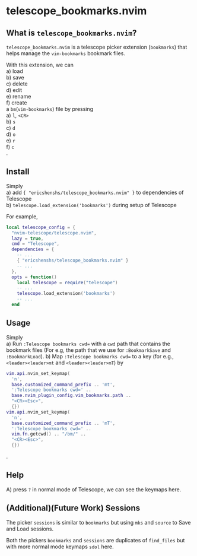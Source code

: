 # telescope_bookmarks.nvim

## What is `telescope_bookmarks.nvim`?

`telescope_bookmarks.nvim` is a telescope picker extension (`bookmarks`) that
helps manage the `vim-bookmarks` bookmark files.

With this extension, we can  
a) load  
b) save  
c) delete  
d) edit  
e) rename  
f) create  
a `bm`(`vim-bookmarks`) file by pressing  
a) `l`, `<CR>`  
b) `s`  
c) `d`  
d) `o`  
e) `r`  
f) `c`  
.

<!-- START doctoc -->
<!-- END doctoc -->

## Install

Simply  
a) add `{ "ericshenshs/telescope_bookmarks.nvim" }` to dependencies of Telescope  
b) `telescope.load_extension('bookmarks')` during setup of Telescope  

For example,
```lua
local telescope_config = {
  "nvim-telescope/telescope.nvim",
  lazy = true,
  cmd = "Telescope",
  dependencies = {
    -- ...
    { "ericshenshs/telescope_bookmarks.nvim" }
    -- ...
  },
  opts = function()
    local telescope = require("telescope")
    -- ...
    telescope.load_extension('bookmarks')
    -- ...
  end
```

## Usage

Simply  
a) Run `:Telescope bookmarks cwd=` with a `cwd` path that contains the bookmark files 
  (For e.g, the path that we use for `:BookmarkSave` and `:BookmarkLoad`).
b) Map `:Telescope bookmarks cwd=` to a key (for e.g., `<leader><leader>mt` and `<leader><leader>mT`) by
```lua
vim.api.nvim_set_keymap(
  'n',
  base.customized_command_prefix .. 'mt',
  ':Telescope bookmarks cwd=' ..
  base.nvim_plugin_config.vim_bookmarks.path ..
  "<CR><Esc>",
  {})
vim.api.nvim_set_keymap(
  'n',
  base.customized_command_prefix .. 'mT',
  ':Telescope bookmarks cwd=' ..
  vim.fn.getcwd() .. "/bm/" ..
  "<CR><Esc>",
  {})
```
.

## Help

A) press `?` in normal mode of Telescope, we can see the keymaps here.

## (Additional)(Future Work) Sessions

The picker `sessions` is similar to `bookmarks` but using `mks` and `source` to Save and Load sessions.

Both the pickers `bookmarks` and `sessions` are duplicates of `find_files` but with more normal mode keymaps `sdol` here.
